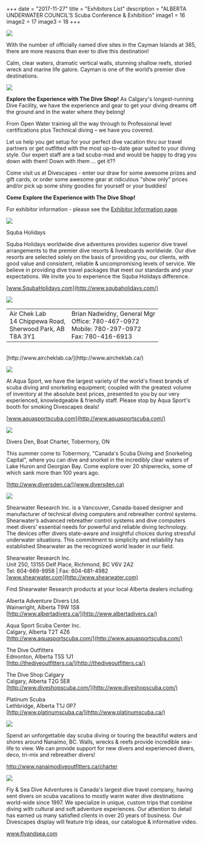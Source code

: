 +++
date        = "2017-11-27"
title       = "Exhibitors List"
description = "ALBERTA UNDERWATER COUNCIL'S Scuba Conference & Exhibition"
image1 = 16
image2 = 17
image3 = 18
+++

<p><a href="https://www.visitcaymanislands.com/en-ca/"><img src="/images/sponsors/cayman.jpg" border="0" /></a></p>

With the number of officially named dive sites in the Cayman Islands at 365, there are more reasons than ever to dive this destination!

Calm, clear waters, dramatic vertical walls, stunning shallow reefs, storied wreck and marine life galore.  Cayman is one of the world’s premier dive destinations.

<p><a href="http://www.diveshopscuba.com/"><img src="/images/exhibitors/the-dive-shop.jpg" border="0" /></a></p>

**Explore the Experience with The Dive Shop!** As Calgary's longest-running Dive Facility, we have the experience and gear to get your diving dreams off the ground and in the water where they belong!

From Open Water training all the way through to Professional level certifications plus Technical diving – we have you covered.

Let us help you get setup for your perfect dive vacation thru our travel partners or get outfitted with the most up-to-date gear suited to your diving style. Our expert staff are a tad scuba-mad and would be happy to drag you down with them!  Down with them ... get it??

Come visit us at Divescapes - enter our draw for some awesome prizes and gift cards, or order some awesome gear at ridiculous "show only" prices and/or pick up some shiny goodies for yourself or your buddies!

**Come Explore the Experience with The Dive Shop!**

For exhibitor information - please see the [Exhibitor Information page](/exhibitors/info/).

<p><img src="/images/exhibitors/sh.jpg" border="0" /></p>

Squba Holidays

Squba Holidays worldwide dive adventures provides superior dive travel arrangements to the premier dive resorts &amp; liveaboards worldwide. Our dive resorts are selected solely on the basis of providing you, our clients, with good value and consistent, reliable &amp; uncompromising levels of service. We believe in providing dive travel packages that meet our standards and your expectations. We invite you to experience the Squba Holidays difference.

[www.SqubaHolidays.com](http://www.squbaholidays.com/)

<p><img src="/images/sponsors/AirChekLab.jpg" border="0" /></p>

<table width="100%"><tr><td>
Air Chek Lab<br/>
14 Chippewa Road,<br/>
Sherwood Park, AB<br/>
T8A 3Y1</td><td>
Brian Nadwidny, General Mgr<br/>
Office: 780-467-0972<br/>
Mobile: 780-297-0972<br/>
Fax: 780-416-6913
</td></tr></table>
<br/>
[http://www.aircheklab.ca/](http://www.aircheklab.ca/)

<p><img src="/images/sponsors/AquasportScuba.jpg" border="0" /></p>

At Aqua Sport, we have the largest variety of the world's finest brands of scuba diving and snorkeling equipment; coupled with the greatest volume of inventory at the absolute best prices, presented to you by our very experienced, knowledgeable & friendly staff. Please stop by Aqua Sport's booth for smoking Divescapes deals!

[www.aquasportscuba.com](http://www.aquasportscuba.com/)

<p><img src="/images/exhibitors/dd.png" border="0" /></p>

Divers Den, Boat Charter, Tobermory, ON

This summer come to Tobermory, "Canada's Scuba Diving and Snorkeling Capital", where you can dive and snorkel in the incredibly clear waters of Lake Huron and Georgian Bay. Come explore over 20 shipwrecks, some of which sank more than 100 years ago.

[http://www.diversden.ca/](www.diversden.ca)

<p><img src="/images/sponsors/shearwater.jpg" border="0" /></p>

Shearwater Research Inc. is a Vancouver, Canada-based designer and manufacturer of technical diving computers and rebreather control systems.  Shearwater’s advanced rebreather control systems and dive computers meet divers’ essential needs for powerful and reliable diving technology.  The devices offer divers state-aware and insightful choices during stressful underwater situations.  This commitment to simplicity and reliability has established Shearwater as the recognized world leader in our field.

Shearwater Research Inc.<br/>
Unit 250, 13155 Delf Place, Richmond, BC V6V 2A2<br/>
Tel: 604-669-9958 | Fax: 604-681-4982<br/>
[www.shearwater.com](http://www.shearwater.com)

Find Shearwater Research products at your local Alberta dealers including:

Alberta Adventure Divers Ltd.<br/>
Wainwright, Alberta T9W 1S8<br/>
[http://www.albertadivers.ca/](http://www.albertadivers.ca/)

Aqua Sport Scuba Center Inc.<br/>
Calgary, Alberta T2T 4Z6<br/>
[http://www.aquasportscuba.com/](http://www.aquasportscuba.com/)

The Dive Outfitters<br/>
Edmonton, Alberta T5S 1J1<br/>
[http://thediveoutfitters.ca/](http://thediveoutfitters.ca/)

The Dive Shop Calgary<br/>
Calgary, Alberta T2G 5E8<br/>
[http://www.diveshopscuba.com/](http://www.diveshopscuba.com/)

Platinum Scuba<br/>
Lethbridge, Alberta T1J 0P7<br/>
[http://www.platinumscuba.ca/](http://www.platinumscuba.ca/)

<p><img src="/images/exhibitors/shepherd.jpg" border="0" /></p>

Spend an unforgettable day scuba diving or touring the beautiful waters and shores around Nanaimo, BC.  Walls, wrecks & reefs provide incredible sea-life to view.  We can provide support for new divers and experienced divers, deco, tri-mix and rebreather divers!

<p><a href="http://www.nanaimodiveoutfitters.ca/charter">http://www.nanaimodiveoutfitters.ca/charter</a></p>

<p><a href="http://flyandsea.com/"><img src="/images/sponsors/FlyandSeaDive.jpg" border="0" /></a></p>

Fly & Sea Dive Adventures is Canada's largest dive travel company, having sent divers on scuba vacations to mostly warm water dive destinations world-wide since 1997.  We specialize in unique, custom trips that combine diving with cultural and soft adventure experiences. Our attention to detail has earned us many satisfied clients in over 20 years of business. Our Divescapes display will feature trip ideas, our catalogue & informative video.

<p><a href="http://www.flyandsea.com">www.flyandsea.com</a></p>
